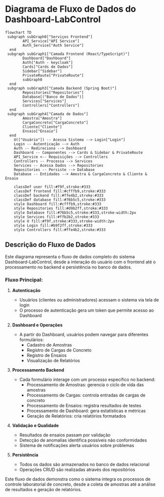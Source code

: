 # Diagrama de Fluxo de Dados do Dashboard-LabControl

```mermaid
flowchart TD
 subgraph subGraph0["Serviços Frontend"]
        API_Service["API Service"]
        Auth_Service["Auth Service"]
  end
 subgraph subGraph1["Camada Frontend (React/TypeScript)"]
        Dashboard["Dashboard"]
        Auth["Auth - keycloak"]
        Cards["Cards de Dados"]
        Sidebar["Sidebar"]
        PrivateRoute["PrivateRoute"]
        subGraph0
  end
 subgraph subGraph3["Camada Backend (Spring Boot)"]
        Repositories["Repositories"]
        Database[("Banco de Dados")]
        Services["Services"]
        Controllers["Controllers"]
  end
 subgraph subGraph4["Camada de Dados"]
        Amostra["Amostra"]
        CargaConcreto["CargaConcreto"]
        Cliente["Cliente"]
        Ensaio["Ensaio"]
  end
    U(["Usuário"]) -- Acessa Sistema --> Login["Login"]
    Login -- Autenticação --> Auth
    Auth -- Redireciona --> Dashboard
    Dashboard -- Componentes --> Cards & Sidebar & PrivateRoute
    API_Service <-- Requisições --> Controllers
    Controllers -- Processa --> Services
    Services -- Acessa Dados --> Repositories
    Repositories -- Persiste --> Database
    Database -- Entidades --> Amostra & CargaConcreto & Cliente & Ensaio

    classDef user fill:#f9f,stroke:#333
    classDef frontend fill:#cfffb9,stroke:#333
    classDef backend fill:#ffe4b2,stroke:#333
    classDef database fill:#76b5c5,stroke:#333
    style Dashboard fill:#cfffb9,stroke:#333
    style Repositories fill:#d9b2ff,stroke:#333
    style Database fill:#76b5c5,stroke:#333,stroke-width:2px
    style Services fill:#ffb2b2,stroke:#333
    style U fill:#f9f,stroke:#333,stroke-width:2px
    style Login fill:#b9f2ff,stroke:#333
    style Controllers fill:#ffe4b2,stroke:#333
```

## Descrição do Fluxo de Dados

Este diagrama representa o fluxo de dados completo do sistema Dashboard-LabControl, desde a interação do usuário com o frontend até o processamento no backend e persistência no banco de dados.

### Fluxo Principal:

1. **Autenticação**
   - Usuários (clientes ou administradores) acessam o sistema via tela de login
   - O processo de autenticação gera um token que permite acesso ao Dashboard

2. **Dashboard e Operações**
   - A partir do Dashboard, usuários podem navegar para diferentes formulários:
     - Cadastro de Amostras
     - Registro de Cargas de Concreto
     - Registro de Ensaios
     - Visualização de Relatórios

3. **Processamento Backend**
   - Cada formulário interage com um processo específico no backend:
     - Processamento de Amostras: gerencia o ciclo de vida das amostras
     - Processamento de Cargas: controla entradas de cargas de concreto
     - Processamento de Ensaios: registra resultados de testes
     - Processamento de Dashboard: gera estatísticas e métricas
     - Geração de Relatórios: cria relatórios formatados

4. **Validação e Qualidade**
   - Resultados de ensaios passam por validação
   - Detecção de anomalias identifica possíveis não conformidades
   - Sistema de notificações alerta usuários sobre problemas

5. **Persistência**
   - Todos os dados são armazenados no banco de dados relacional
   - Operações CRUD são realizadas através dos repositórios

Este fluxo de dados demonstra como o sistema integra os processos de controle laboratorial de concreto, desde a coleta de amostras até a análise de resultados e geração de relatórios.
